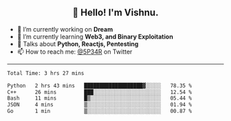 <h2 align="center">👋 Hello! I'm Vishnu.</h2>


- 🔭 I’m currently working on **Dream**
- 🌱 I’m currently learning **Web3, and Binary Exploitation**
- 💬 Talks about **Python, Reactjs, Pentesting**
- 📫 How to reach me: [@5P34R](https://twitter.com/Vishnu27302693) on Twitter

---
<!--START_SECTION:waka-->

```txt
Total Time: 3 hrs 27 mins

Python   2 hrs 43 mins   ███████████████████▓░░░░░   78.35 %
C++      26 mins         ███░░░░░░░░░░░░░░░░░░░░░░   12.54 %
Bash     11 mins         █▒░░░░░░░░░░░░░░░░░░░░░░░   05.44 %
JSON     4 mins          ▒░░░░░░░░░░░░░░░░░░░░░░░░   01.94 %
Go       1 min           ▒░░░░░░░░░░░░░░░░░░░░░░░░   00.87 %
```

<!--END_SECTION:waka-->

